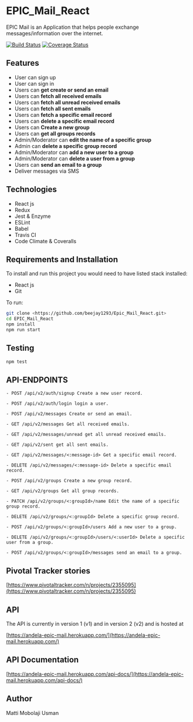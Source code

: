# EPIC_Mail_React

EPIC Mail is an Application that helps people exchange messages/information over the internet.

[![Build Status](https://travis-ci.org/beejay1293/Epic_Mail_React.svg?branch=develop)](https://travis-ci.org/beejay1293/Epic_Mail_React)
[![Coverage Status](https://coveralls.io/repos/github/beejay1293/Epic_Mail_React/badge.svg?branch=develop)](https://coveralls.io/github/beejay1293/Epic_Mail_React?branch=develop)


## Features

- User can sign up
- User can sign in
- Users can **get create or send an email**
- Users can **fetch all received emails**
- Users can **fetch all unread received emails**
- Users can **fetch all sent emails**
- Users can **fetch a specific email record**
- Users can **delete a specific email record**
- Users can **Create a new group**
- Users can **get all groups records**
- Admin/Moderator can **edit the name of a specific group**
- Admin can **delete a specific group record**
- Admin/Moderator can **add a new user to a group**
- Admin/Moderator can **delete a user from a group**
- Users can **send an email to a group**
- Deliver messages via SMS

## Technologies

- React js
- Redux
- Jest & Enzyme
- ESLint
- Babel
- Travis CI
- Code Climate & Coveralls

## Requirements and Installation

To install and run this project you would need to have listed stack installed:

- React js
- Git

To run:

```sh
git clone <https://github.com/beejay1293/Epic_Mail_React.git>
cd EPIC_Mail_React
npm install
npm run start
```

## Testing

```sh
npm test
```

## API-ENDPOINTS


`- POST /api/v2/auth/signup Create a new user record.`

`- POST /api/v2/auth/login login a user.`

`- POST /api/v2/messages Create or send an email.`

`- GET /api/v2/messages Get all received emails.`

`- GET /api/v2/messages/unread get all unread received emails.`

`- GET /api/v2/sent get all sent emails.`

`- GET /api/v2/messages/<:message-id> Get a specific email record.`

`- DELETE /api/v2/messages/<:message-id> Delete a specific email record.`

`- POST /api/v2/groups Create a new group record.`

`- GET /api/v2/groups Get all group records.`

`- PATCH /api/v2/groups/<:groupId>/name Edit the name of a specific group record.`

`- DELETE /api/v2/groups/<:groupId> Delete a specific group record.`

`- POST /api/v2/groups/<:groupId>/users Add a new user to a group.`

`- DELETE /api/v2/groups/<:groupId>/users/<:userId> Delete a specific user from a group.`

`- POST /api/v2/groups/<:groupId>/messages send an email to a group.`

## Pivotal Tracker stories

[https://www.pivotaltracker.com/n/projects/2355095](https://www.pivotaltracker.com/n/projects/2355095)


## API

The API is currently in version 1 (v1) and in version 2 (v2) and is hosted at

[https://andela-epic-mail.herokuapp.com/](https://andela-epic-mail.herokuapp.com/)

## API Documentation

[https://andela-epic-mail.herokuapp.com/api-docs/](https://andela-epic-mail.herokuapp.com/api-docs/)

## Author

Matti Mobolaji Usman
